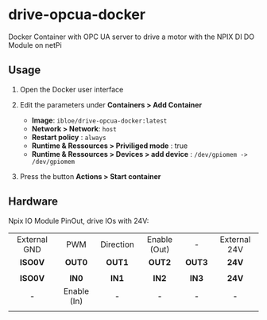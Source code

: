 # drive-opcua-docker
Docker Container with OPC UA server to drive a motor with the NPIX DI DO Module on netPi

## Usage 
1. Open the Docker user interface
2. Edit the parameters under **Containers > Add Container**
	* **Image**: `ibloe/drive-opcua-docker:latest`
	* **Network > Network**: `host`
	* **Restart policy** : `always`
	* **Runtime & Ressources > Priviliged mode** : true
	* **Runtime & Ressources > Devices > add device** : `/dev/gpiomem -> /dev/gpiomem`

3. Press the button **Actions > Start container**

## Hardware 
Npix IO Module PinOut, drive IOs with 24V:



| | | | | | |
|:-:|:-:|:-:|:-:|:-:|:-:|
| External GND| PWM| Direction | Enable (Out) |-| External 24V|
| **ISO0V** | **OUT0** | **OUT1** | **OUT2** | **OUT3** |**24V**|
| | | | | | |
| **ISO0V** | **IN0**  | **IN1**  | **IN2**  | **IN3**  |**24V**|
| -| Enable (In)| -| -| -|-|
| | | | | | |
